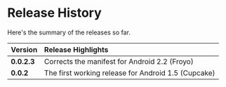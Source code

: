 # Release History #

Here's the summary of the releases so far.

| **Version** | **Release Highlights**                                |
|:------------|:------------------------------------------------------|
| **0.0.2.3** | Corrects the manifest for Android 2.2 (Froyo)       |
| **0.0.2**   | The first working release for Android 1.5 (Cupcake) |